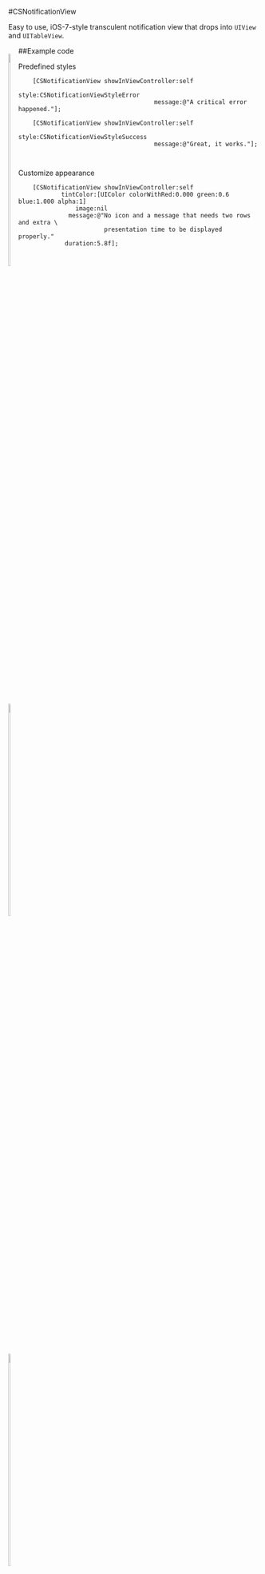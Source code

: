 #CSNotificationView

Easy to use, iOS-7-style transculent notification view that drops into `UIView` and `UITableView`.

<div style="float: left">

<img src="https://f.cloud.github.com/assets/956573/1167993/7edb035a-2098-11e3-9572-34a35cbc288d.png" width="33%" margin="2pt"></img>

<img src="https://f.cloud.github.com/assets/956573/1167994/801ea4e2-2098-11e3-8d56-d856b8040eff.png" width="33%" margin="2pt"></img>


<img src="https://f.cloud.github.com/assets/956573/1167997/81752d2a-2098-11e3-96a3-c99f4b576a1f.png" width="33%" margin="2pt"></img>


</div>

##Example code

Predefined styles

```objc
	[CSNotificationView showInViewController:self
		 								style:CSNotificationViewStyleError
									  message:@"A critical error happened."];
									  
	[CSNotificationView showInViewController:self
										style:CSNotificationViewStyleSuccess
									  message:@"Great, it works."];
									  
									  
```

Customize appearance

```objc
    [CSNotificationView showInViewController:self
            tintColor:[UIColor colorWithRed:0.000 green:0.6 blue:1.000 alpha:1]
                image:nil
              message:@"No icon and a message that needs two rows and extra \
                        presentation time to be displayed properly."
             duration:5.8f];

```
